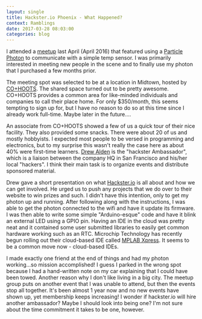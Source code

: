 ```yaml
---
layout: single
title: Hackster.io Phoenix - What Happened?
context: Ramblings
date: 2017-03-28 08:03:00
categories: blog
---
```


I attended a [meetup](https://www.meetup.com/hacksterlivephx/events/227876099/) last April (April 2016) that featured using a [Particle Photon](https://store.particle.io/collections/photon) to communicate with a simple temp sensor. I was primarily interested in meeting new people in the scene and to finally use my photon that I purchased a few months prior. 

The meeting spot was selected to be at a location in Midtown, hosted by [CO+HOOTS](https://cohoots.com/). The shared space turned out to be pretty awesome. CO+HOOTS provides a common area for like-minded individuals and companies to call their place home. For only $350/month, this seems tempting to sign up for, but I have no reason to do so at this time since I already work full-time. Maybe later in the future....

An associate from CO+HOOTS showed a few of us a quick tour of their nice facility. They also provided some snacks. There were about 20 of us and mostly hobbyists. I expected most people to be versed in programming and electronics, but to my surprise this wasn't really the case here as about 40% were first-time learners. [Drew Alden](https://www.meetup.com/hacksterlivephx/members/14491872/) is the "hackster Ambassador", which is a liaison between the company HQ in San Francisco and his/her local "hackers". I think their main task is to organize events and distribute sponsored material. 

 Drew gave a short presentation on what [Hackster.io](hackster.io) is all about and how we can get involved. He urged us to push any projects that we do over to their website to win prizes and such. I didn't have this intention, only to get my photon up and running. After following along with the instructions, I was able to get the photon connected to the wifi and have it update its firmware. I was then able to write some simple "Arduino-esque" code and have it blink an external LED using a GPIO pin. Having an IDE in the cloud was pretty neat and it contained some user submitted libraries to easily get common hardware working such as an RTC. Microchip Technology has recently begun rolling out their cloud-based IDE called [MPLAB Xpress](www.microchip.com/mplab/mplab-xpress). It seems to be a common move now - cloud-based IDEs. 
 
 I made exactly one friend at the end of things and had my photon working...so mission accomplished! I guess I parked in the wrong spot because I had a hand-written note on my car explaining that I could have been towed. Another reason why I don't like living in a big city. The meetup group puts on another event that I was unable to attend, but then the events stop all together. It's been almost 1 year now and no new events have shown up, yet membership keeps increasing! I wonder if hackster.io will hire another ambassador? Maybe I should look into being one? I'm not sure about the time commitment it takes to be one, however. 


